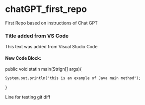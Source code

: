 # chatGPT_first_repo
First Repo based on instructions of Chat GPT

### Title added from VS Code
This text was added from Visual Studio Code

#### New Code Block:

public void statin main(Strign[] args){

    System.out.println("this is an example of Java main method");

}

Line for testing git diff